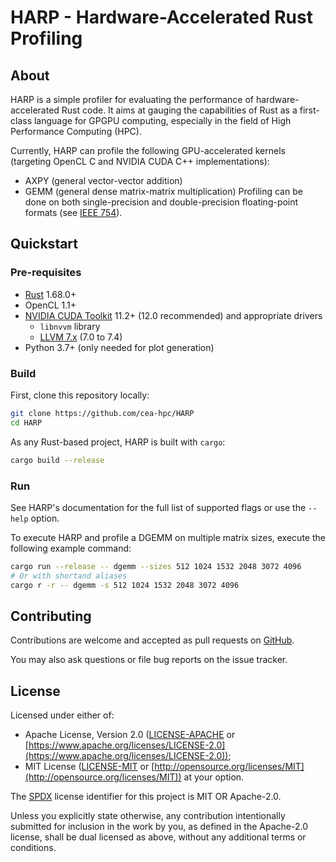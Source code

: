 # HARP - Hardware-Accelerated Rust Profiling

## About
HARP is a simple profiler for evaluating the performance of hardware-accelerated Rust code. It aims at gauging the capabilities of Rust as a first-class language for GPGPU computing, especially in the field of High Performance Computing (HPC).  

Currently, HARP can profile the following GPU-accelerated kernels (targeting OpenCL C and NVIDIA CUDA C++ implementations):
- AXPY (general vector-vector addition)
- GEMM (general dense matrix-matrix multiplication)
Profiling can be done on both single-precision and double-precision floating-point formats (see [IEEE 754](https://en.wikipedia.org/wiki/IEEE_754)).

## Quickstart
### Pre-requisites
- [Rust](https://rustup.rs/) 1.68.0+
- OpenCL 1.1+
- [NVIDIA CUDA Toolkit](https://developer.nvidia.com/cuda-downloads) 11.2+ (12.0 recommended) and appropriate drivers
  - `libnvvm` library
  - [LLVM 7.x](https://github.com/llvm/llvm-project/releases/tag/llvmorg-7.1.0) (7.0 to 7.4)
- Python 3.7+ (only needed for plot generation)

### Build
First, clone this repository locally:
```sh
git clone https://github.com/cea-hpc/HARP
cd HARP
```

As any Rust-based project, HARP is built with `cargo`:
```sh
cargo build --release
```

### Run
See HARP's documentation for the full list of supported flags or use the `--help` option.  

To execute HARP and profile a DGEMM on multiple matrix sizes, execute the following example command:
```sh
cargo run --release -- dgemm --sizes 512 1024 1532 2048 3072 4096
# Or with shortand aliases
cargo r -r -- dgemm -s 512 1024 1532 2048 3072 4096
```

## Contributing
Contributions are welcome and accepted as pull requests on [GitHub](https://github.com/cea-hpc/HARP).

You may also ask questions or file bug reports on the issue tracker.

## License
Licensed under either of:
- Apache License, Version 2.0 ([LICENSE-APACHE](https://github.com/cea-hpc/harp/blob/master/LICENSE-APACHE) or [https://www.apache.org/licenses/LICENSE-2.0](https://www.apache.org/licenses/LICENSE-2.0));
- MIT License ([LICENSE-MIT](https://github.com/cea-hpc/harp/blob/master/LICENSE-MIT) or [http://opensource.org/licenses/MIT](http://opensource.org/licenses/MIT))
at your option.  

The [SPDX](https://spdx.dev/) license identifier for this project is MIT OR Apache-2.0.

Unless you explicitly state otherwise, any contribution intentionally submitted for inclusion in the work by you, as defined in the Apache-2.0 license, shall be dual licensed as above, without any additional terms or conditions.
